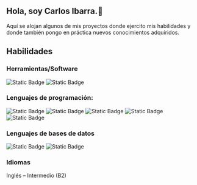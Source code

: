 ## Hola, soy Carlos Ibarra.👋
Aquí se alojan algunos de mis proyectos donde ejercito mis habilidades y donde también pongo en práctica nuevos conocimientos adquiridos.

## Habilidades
### Herramientas/Software
![Static Badge](https://img.shields.io/badge/PowerBI-gold)
![Static Badge](https://img.shields.io/badge/Tableau-whitesmoke)

### Lenguajes de programación:
![Static Badge](https://img.shields.io/badge/Python-blue)
![Static Badge](https://img.shields.io/badge/Java-red)
![Static Badge](https://img.shields.io/badge/PHP-gray)
![Static Badge](https://img.shields.io/badge/JavaScript-gold)
![Static Badge](https://img.shields.io/badge/R-darkgreen)

### Lenguajes de bases de datos
![Static Badge](https://img.shields.io/badge/MySQL-lightblue)
![Static Badge](https://img.shields.io/badge/PostgreSQL-blue)

### Idiomas
 Inglés – Intermedio (B2) 

<!--
**ibarra-ca/ibarra-ca** is a ✨ _special_ ✨ repository because its `README.md` (this file) appears on your GitHub profile.

Here are some ideas to get you started:

- 🔭 I’m currently working on ...
- 🌱 I’m currently learning ...
- 👯 I’m looking to collaborate on ...
- 🤔 I’m looking for help with ...
- 💬 Ask me about ...
- 📫 How to reach me: ...
- 😄 Pronouns: ...
- ⚡ Fun fact: ...
-->
